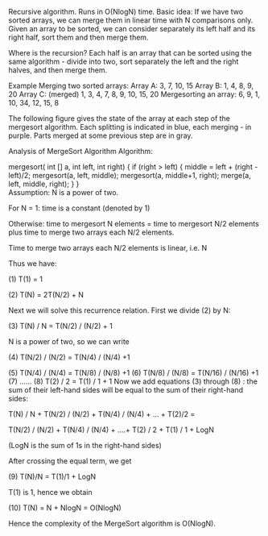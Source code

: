 Recursive algorithm.
Runs in O(NlogN) time.
Basic idea: If we have two sorted arrays, we can merge them in linear time 
with N comparisons only. Given an array to be sorted, we can consider separately 
its left half and its right half, sort them and then merge them.

Where is the recursion?
Each half is an array that can be sorted using the same algorithm - 
divide into two, sort separately the left and the right halves, and then merge them.

Example
Merging two sorted arrays:
Array A: 3, 7, 10, 15
Array B: 1, 4, 8, 9, 20
Array C: (merged) 
1, 3, 4, 7, 8, 9, 10, 15, 20
Mergesorting an array:
6, 9, 1, 10, 34, 12, 15, 8

The following figure gives the state of the array at each step of the mergesort algorithm. 
Each splitting is indicated in blue, each merging - in purple.
Parts merged at some previous step are in gray.



Analysis of MergeSort Algorithm
Algorithm:

 
mergesort( int [] a, int left, int right)
{
	if (right > left)
	{
		middle = left + (right - left)/2;
		mergesort(a, left, middle);
		mergesort(a, middle+1, right);
		merge(a, left, middle, right);
	}
}	
Assumption: N is a power of two.

For N = 1: time is a constant (denoted by 1)

Otherwise: time to mergesort N elements = time to mergesort N/2 elements plus
time to merge two arrays each N/2 elements.

Time to merge two arrays each N/2 elements is linear, i.e. N

Thus we have:

(1) T(1) = 1

(2) T(N) = 2T(N/2) + N

Next we will solve this recurrence relation. First we divide (2) by N:

(3) T(N) / N = T(N/2) / (N/2) + 1

N is a power of two, so we can write

(4) T(N/2) / (N/2) = T(N/4) / (N/4) +1

(5) T(N/4) / (N/4) = T(N/8) / (N/8) +1
(6) T(N/8) / (N/8) = T(N/16) / (N/16) +1
(7) ……
(8) T(2) / 2 = T(1) / 1 + 1
Now we add equations (3) through (8) : the sum of their left-hand sides 
will be equal to the sum of their right-hand sides:

T(N) / N + T(N/2) / (N/2) + T(N/4) / (N/4) + … + T(2)/2 =

T(N/2) / (N/2) + T(N/4) / (N/4) + ….+ T(2) / 2 + T(1) / 1 + LogN

(LogN is the sum of 1s in the right-hand sides)

After crossing the equal term, we get

(9) T(N)/N = T(1)/1 + LogN

T(1) is 1, hence we obtain

(10) T(N) = N + NlogN = O(NlogN)

Hence the complexity of the MergeSort algorithm is O(NlogN).

